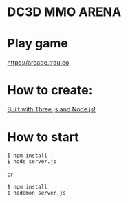 # DC3D MMO ARENA

# Play game

https://arcade.trau.co

# How to create:
[Built with Three.js and Node.js!](https://arcade.trau.co)

# How to start

```
$ npm install
$ node server.js
```

or

```
$ npm install
$ nodemon server.js
```

